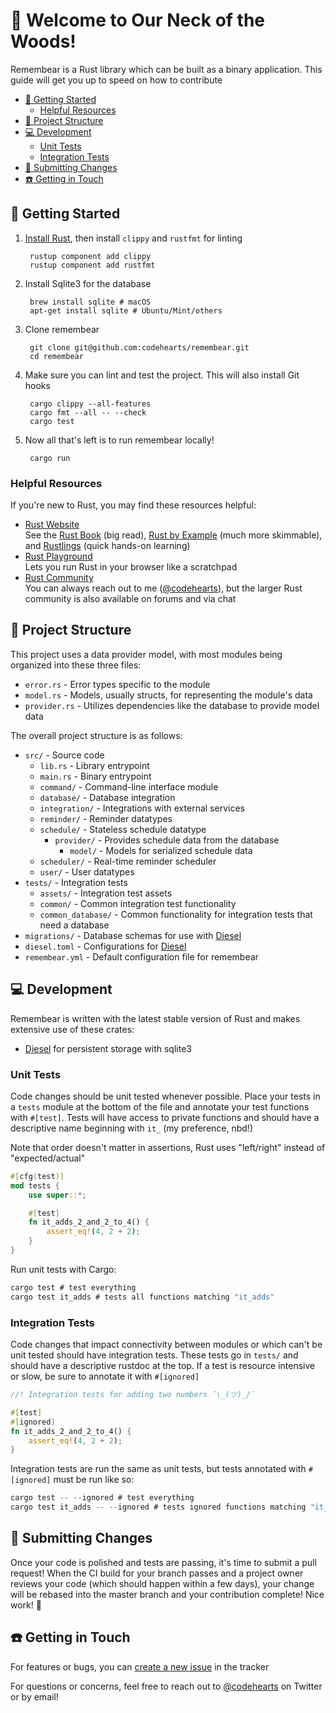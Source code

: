 # :bear: Welcome to Our Neck of the Woods!

Remembear is a Rust library which can be built as a binary application. This guide will get you up to speed on how to contribute

- [:star2: Getting Started](#star2-getting-started)
  - [Helpful Resources](#helpful-resources)
- [:herb: Project Structure](#herb-project-structure)
- [:computer: Development](#computer-development)
  - [Unit Tests](#unit-tests)
  - [Integration Tests](#integration-tests)
- [:incoming_envelope: Submitting Changes](#incoming_envelope-submitting-changes)
- [:phone: Getting in Touch](#phone-getting-in-touch)

## :star2: Getting Started

1. [Install Rust](https://www.rust-lang.org/tools/install), then install `clippy` and `rustfmt` for linting

        rustup component add clippy
        rustup component add rustfmt
1. Install Sqlite3 for the database

        brew install sqlite # macOS
        apt-get install sqlite # Ubuntu/Mint/others
1. Clone remembear

        git clone git@github.com:codehearts/remembear.git
        cd remembear
1. Make sure you can lint and test the project. This will also install Git hooks

        cargo clippy --all-features
        cargo fmt --all -- --check
        cargo test
1. Now all that's left is to run remembear locally!

        cargo run

### Helpful Resources

If you're new to Rust, you may find these resources helpful:

- [Rust Website](https://www.rust-lang.org/learn)  
  See the [Rust Book](https://doc.rust-lang.org/book/) (big read), [Rust by Example](https://doc.rust-lang.org/stable/rust-by-example/) (much more skimmable), and [Rustlings](https://github.com/rust-lang/rustlings/) (quick hands-on learning)
- [Rust Playground](https://play.rust-lang.org)  
  Lets you run Rust in your browser like a scratchpad
- [Rust Community](https://www.rust-lang.org/community)  
  You can always reach out to me ([@codehearts](https://github.com/codehearts)), but the larger Rust community is also available on forums and via chat

## :herb: Project Structure

This project uses a data provider model, with most modules being organized into these three files:

- `error.rs` - Error types specific to the module
- `model.rs` - Models, usually structs, for representing the module's data
- `provider.rs` - Utilizes dependencies like the database to provide model data

The overall project structure is as follows:

- `src/` - Source code
  - `lib.rs` - Library entrypoint
  - `main.rs` - Binary entrypoint 
  - `command/` - Command-line interface module
  - `database/` - Database integration
  - `integration/` - Integrations with external services
  - `reminder/` - Reminder datatypes
  - `schedule/` - Stateless schedule datatype
    - `provider/` - Provides schedule data from the database
      - `model/` - Models for serialized schedule data
  - `scheduler/` - Real-time reminder scheduler
  - `user/` - User datatypes
- `tests/` - Integration tests
  - `assets/` - Integration test assets
  - `common/` - Common integration test functionality
  - `common_database/` - Common functionality for integration tests that need a database
- `migrations/` - Database schemas for use with [Diesel](http://diesel.rs)
- `diesel.toml` - Configurations for [Diesel](http://diesel.rs)
- `remembear.yml` - Default configuration file for remembear

## :computer: Development

Remembear is written with the latest stable version of Rust and makes extensive use of these crates:

- [Diesel](http://diesel.rs) for persistent storage with sqlite3

### Unit Tests

Code changes should be unit tested whenever possible. Place your tests in a `tests` module at the bottom of the file and annotate your test functions with `#[test]`. Tests will have access to private functions and should have a descriptive name beginning with `it_` (my preference, nbd!)

Note that order doesn't matter in assertions, Rust uses "left/right" instead of "expected/actual"

```rust
#[cfg(test)]
mod tests {
    use super::*;

    #[test]
    fn it_adds_2_and_2_to_4() {
        assert_eq!(4, 2 + 2);
    }
}
```

Run unit tests with Cargo:

```rust
cargo test # test everything
cargo test it_adds # tests all functions matching "it_adds"
```

### Integration Tests

Code changes that impact connectivity between modules or which can't be unit tested should have integration tests. These tests go in `tests/` and should have a descriptive rustdoc at the top. If a test is resource intensive or slow, be sure to annotate it with `#[ignored]`

```rust
//! Integration tests for adding two numbers ¯\_(ツ)_/¯

#[test]
#[ignored]
fn it_adds_2_and_2_to_4() {
    assert_eq!(4, 2 + 2);
}
```

Integration tests are run the same as unit tests, but tests annotated with `#[ignored]` must be run like so:

```rust
cargo test -- --ignored # test everything
cargo test it_adds -- --ignored # tests ignored functions matching "it_adds"
```

## :incoming_envelope: Submitting Changes

Once your code is polished and tests are passing, it's time to submit a pull request! When the CI build for your branch passes and a project owner reviews your code (which should happen within a few days), your change will be rebased into the master branch and your contribution complete! Nice work! :sparkling_heart:

## :phone: Getting in Touch

For features or bugs, you can [create a new issue](https://github.com/codehearts/remembear/issues/new) in the tracker

For questions or concerns, feel free to reach out to [@codehearts](https://twitter.com/codehearts) on Twitter or by email!
